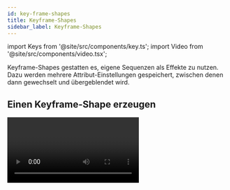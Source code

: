 ```yaml
---
id: key-frame-shapes
title: Keyframe-Shapes
sidebar_label: Keyframe-Shapes
---
```


import Keys from '@site/src/components/key.ts';
import Video from '@site/src/components/video.tsx';

Keyframe-Shapes gestatten es, eigene Sequenzen als Effekte zu nutzen.
Dazu werden mehrere Attribut-Einstellungen gespeichert, zwischen denen
dann gewechselt und übergeblendet wird.

## Einen Keyframe-Shape erzeugen

<Video videoId="1nvLaipivhM" title="Key Frame Shapes" />

Ein Keyframe-Shape wird so ähnlich wie ein [Chaser](../chases.md) erstellt, ist aber
wesentlich flexibler, den es lässt sich sowohl der Überblend-Verlauf
bestimmen als auch die Art der Aufteilung auf mehrere Geräte. Ferner
lassen sich Keyframe-Shapes auch sehr einfach z.B. in [Cuelisten](../cue-lists/creating-a-cue-list.md#tracking-von-shapes-in-cuelisten)
einbinden.

Die einzelnen Keyframes baut man entweder im **Channel (Kanal-) Modus**, indem man die
Geräte entsprechend einstellt und auf <Keys.SoftKey>Add Frame</Keys.SoftKey> klickt, oder im
&nbsp;**Quick Build**-Modus, bei dem automatisch ein neuer Frame angefügt wird,
sobald man eine [Palette](../palettes.md) oder einen
[Cue](../cues.md) anklickt. Mit der Schaltfläche <Keys.SoftKey>Record Mode</Keys.SoftKey>
kann man zwischen beiden Modi umschalten.

In diesem Beispiel bauen wir einen Keyframe-Shape für Farben. Man kann
aber Keyframe-Shapes für andere und auch für mehrere verschiedene
Attribute programmieren. Verwendet man dabei [Paletten](../palettes.md), 
so werden diese auch hier als Referenz gespeichert: ändert man später 
die Palette, so ändert sich auch der Shape.


1. Im Hauptmenü drücken Sie <Keys.SoftKey>Shapes and Effects</Keys.SoftKey>, dann \[Key Frame
Shapes\].


2. Klicken Sie auf <Keys.SoftKey>Create</Keys.SoftKey>, um einen neuen Keyframe-Shape zu
beginnen.

3. [Wählen Sie die gewünschten Geräte](../controlling-fixtures/using-the-select-buttons-and-wheels.md#dimmer-und-geräte-zum-steuern-auswählen) und stellen Sie die Farben für den ersten
Keyframe ein.

4. Klicken Sie auf <Keys.SoftKey>Add Frame</Keys.SoftKey>. Über dem ersten Playback-Fader wird
eine entsprechende Legende angezeigt *(schalten Sie dies mit \[Playbacks
Display Visible/Hidden\] ab, falls Sie das nicht wünschen oder z.B. im
Quick Build-Modus ein Playback auswählen möchten)*.\
![Key Frame Shape - creating an effect with colour key frames](/docs/images/Key-Frame-Shape-creating-an-effect-with-colour-key-frames.png)

5. Fügen Sie Schritte mit anderen Farben hinzu (jeweils mit \[Add
Frame\], bis alle gewünschten Schritte erstellt wurden.

6. Wenn Sie fertig sind, klicken Sie auf <Keys.SoftKey>Finish Recording Frames</Keys.SoftKey>.

7. Im Effekt-Editor können Sie die Übergänge, die Überlappung und die
Verteilung auf mehrere Geräte (Spread) einstellen, siehe nachfolgendes
Bild.

8. [Speichern Sie den Shape in einen Cue](#einen-keyframe-shape-in-einen-cue-speichern), um ihn später zu verwenden.

---

-   Auch mit der <Keys.HardKey>Unfold</Keys.HardKey>-Taste können die Playbacks zwischen normaler
    Anzeige und Anzeige der Keyframes umgeschaltet werden.

-   Gibt man mit <Keys.SoftKey>Frame Number</Keys.SoftKey> die Nummer eines bereits bestehenden
    Frames ein, oder wählt man diesen über die Auswahltaste des
    Playbacks, so lässt sich der Frame mit <Keys.SoftKey>Replace</Keys.SoftKey> ersetzen sowie
    mit <Keys.SoftKey>Delete</Keys.SoftKey> löschen.

-   Ist der Shape nicht erkennbar, weil die Geräte dunkel sind, so
    lassen sich die Dimmerkanäle der verwendeten Geräte mit der
    Schaltfläche <Keys.ContextKey>Sonne</Keys.ContextKey> locaten.
	
## Ändern von Shape-Parametern im Effekt-Editor

Ist ein Keyframe-Shape komplett erstellt, so wird er im Effekt-Editor
angezeigt.

![Effect Editor Window with colour key frame shape](/docs/images/Effect-Editor-Window-with-colour-key-frame-shape.png)

Die Steuerelemente oben im linken Bereich beeinflussen den gesamten
Shape: Speed (Geschwindigkeit), Direction (Richtung unter Verwendung des [Gruppen-Layouts](../controlling-fixtures/fixture-groups.md#gerätereihenfolge-und--anordnung-in-den-gruppen)), [Phase/Spread](shape-generator.md#ändern-der-verteilung-eines-shapes-mehrere-geräte)
(Verteilung auf mehrere Geräte) und [Overlap](../cues/cue-timing.md#setting-fade-times-and-overlap-for-a-cue) (Überlappen benachbarter
Geräte).

Mit dem **Auge** oben links werden alle gerade angezeigten Shapes
*eingeklappt*, so dass man sich nur einzelne Shapes zum Bearbeiten
ausklappen kann, wenn mehrere Shapes laufen. Mit **Button mit dem
Movinglight** lässt sich die Auswahl der Geräte, auf denen der 
Keyframe-Shape läuft, verändern.

Im Hauptbereich rechts werden die Übergänge zwischen den einzelnen
Schritten dargestellt. Dies kann man einfach anklicken und ziehen, um
den Verlauf zu ändern. Der gelbe Pfeil ist der Phasenversatz
(Startposition) des gesamten Layers, den man ebenfalls einfach anklicken
und ziehen kann, um den Start relativ zu anderen Layern zu verschieben 
*(gleiches Ergebnis wie der Fader 'Phase Offset' unten)*.

### Steuerelemente für Shape und Layer

Zu Beginn *(oder sobald man links auf einen Layer klickt)* steuern die
Fader rechts unten jeweils einen einzelnen Layer.

![Effect Editor key frame controls for layer/effect](/docs/images/Effect-Editor-key-frame-controls-for-layer-effect.png)

Man kann auf die Schaltflächen rechts neben den Fadern klicken, um
direkt einen bestimmten Wert einzugeben oder den Wert mit den Wheels des
Pultes einzustellen. Zum Zurücksetzen dient jeweils ein Doppelklick auf
den Button oder die Funktion <Keys.SoftKey>Reset to default value</Keys.SoftKey> (erscheint,
sobald ein Button angeklickt wird).

Die Einstellung **Beats Per Cycle**, die genauso wie für normale Shapes
arbeitet (s.o.), stellt das Verhältnis von Beats (BPM) und der
Geschwindigkeit des Keyframe-Shapes ein. Vorgabewert ist auch hier 1:
jeder Beat entspricht einem kompletten Durchlauf des Effektes. Stellt 
man das z.B. auf 4, so dauert jeder Durchlauf vier Beats, der Shape 
läuft also langsamer. Damit lassen sich z.B. mehrere Shapes im passenden 
Verhältnis zueinander steuern. 

<Keys.SoftKey>Custom</Keys.SoftKey> erlaubt es, beliebige Werte einzugeben. Klickt man auf 
den numerischen Wert, so kann man entweder einen anderen 
Wert eingeben oder mit <Keys.SoftKey>Reset to default value</Keys.SoftKey> auf den Vorgabewert 
zurückschalten. Außerdem wird dabei der 'Beats per Cycle'-Wert mit dem
Encoder A verknüpft, so dass man diesen schnell ändern kann.\
Wählt man die Option <Keys.SoftKey>Spread</Keys.SoftKey>, so wird der Beats-per-Cycle-Wert
an den Spread gebunden. Das ist oft bei Dimmer- und Bewegungs-Shapes 
gewünscht.\
Mit <Keys.SoftKey>Keyframes</Keys.SoftKey> schließlich wird pro Beat ein Keyframe weitergeschaltet.\
Jeder einzelne Keyframe-Shape und jeder einzelne Layer hat seine 
individuellen **Beats per Cycle**-Einstellungen. 

Mit **Cycles** (Durchläufe) stellt man ein, wie oft der Shape laufen soll.
Vorgabewert ist 0, womit der Shape läuft, bis er wieder gestoppt wird.
Ändert man dies auf eine andere Zahl (entweder für einen einzelnen Layer
oder für den ganzen Keyframe-Shape bzw. alle Layer in diesem), so läuft
der Shape nur die vorgegebene Anzahl von Zyklen und hält dann an. *So
kann man also für jeden Layer einzeln einstellen, wie oft der Effekt
laufen soll*.

Mit der Einstellung <Keys.SoftKey>Phase Master</Keys.SoftKey> kann die Phase eines Shapes durch
die Intensität eines Videolayers (eines Ai-Servers) gesteuert werden,
siehe [Synchronisieren eines Keyframe-Shapes zu Ai](../synergy/operating-synergy.md#phasensteuerung-von-keyframe-shapes-durch-ai).

### Parameter für einzelne Frames

Klickt man links auf einen einzelnen Keyframe, so lassen sich dessen
Parameter einstellen.

![Effect Editor key frame controls for individual key frame step](/docs/images/Effect-Editor-key-frame-controls-for-individual-key-frame-step.png)

-   Mit dem Regler „Start Time" lässt sich das **Timing** verändern (genauso
    wie durch Ziehen in der oberen Ablauf-Darstellung).

-   **Frame A Min** / **Frame B Max**: Limitierung des Effektes. *Hat man z.B.
    einen 100% Flash programmiert, lässt sich dieser etwa auf 80% reduzieren.*

-   **Mid point**: wo ist die Mitte des Überblend-Weges

-   **Width**: ähnlich der Einstellung Crossfade bei Chasern. Stellt man
    Width auf 20%, so wird in nur 20% der Zeit übergeblendet, und bei
    80% der Zeit ändert sich nichts.

Der Kurvenverlauf des Überblendens lässt sich mit der
Kurven-Schaltfläche rechts neben jedem einzelnen Schritt einstellen. Die
neue Kurve wird entsprechend grafisch dargestellt.

![Effect Editor key frame shape changing curves for individual key frame steps](/docs/images/Effect-Editor-key-frame-shape-changing-curves-for-individual-key-frame-steps.png)

### Editieren von Frames

Auch die Reihenfolge der Keyframes lässt sich im Effekt-Editor ändern:

![Effect Editor key frame shape layer with colour steps](/docs/images/Effect-Editor-key-frame-shape-layer-with-colour-steps.png)

-   Um Frames **hinzuzufügen**, klicken Sie auf den <Keys.ContextKey>Stift</Keys.ContextKey> rechts neben dem
    **Namen des Layers**.

-   Um einen Frame zu **editieren**, klicken Sie auf den <Keys.ContextKey>Stift</Keys.ContextKey> rechts neben
    dem **Namen des Frames**.

-   Um einen Frame zu **löschen**, wählen Sie diesen aus und klicken unten
    auf den <Keys.ContextKey>Papierkorb</Keys.ContextKey>.

-   Um die **Reihenfolge zu ändern**, wählen Sie einen Frame aus und
    verschieben ihn mit den **Pfeiltasten**.

-   Um **mehrere Frames** gleichzeitig zu **ändern**, klicken Sie unten auf die
    **Mehrfachauswahl**-Schaltfläche, oder sie ziehen um die gewünschten
    Frames im Display einen Rahmen.

### Komplexe Effekte

Keyframe-Shapes können jeweils mehrere Layer (Ebenen) enthalten, so dass
verschiedene Effekte gleichzeitig laufen können. Um einen neuen Layer
hinzuzufügen, klicken Sie unten auf das <Keys.ContextKey>+</Keys.ContextKey> und wählen nun
&nbsp;**Layers**. Damit erscheint der neue Layer in der Liste auf der linken
Seite.

![Effect Editor adding an extra effect](/docs/images/Effect-Editor-adding-an-extra-effect.png)

Ebenso können Sie einen komplett anderen Keyframe-Shape oder
[Pixelmapper-Effekt](pixel-mapper.md) hinzufügen. Pixelmapper-Effekte 
werden immer ganz oben in der Liste angezeigt und lassen sich mit dem **Auge**
ausblenden, wenn man nur mit den Keyframe-Shapes arbeiten will.

## Einen Keyframe-Shape in einen Cue speichern

Normalerweise werden Keyframe-Shapes, die in einem Cue gespeichert sind,
durch den zugehörigen Fader gesteuert; ist in den jeweiligen
Playback-Optionen die Option [Speed on Fader](../cues/playback-options.md#shape--effect-speed)
gewählt, so wird die Geschwindigkeit des Effekts mit dem Fader geregelt.

Ferner lässt sich sowohl global in den [Benutzereinstellungen](../system-settings/user-settings.md#shape-behaviour) 
als auch pro einzelnem Playback in den [Optionen](../cues/playback-options.md#shape-behaviour) 
das Verhalten der Keyframe-Shapes einstellen:\
<Keys.SoftKey>Shape Behaviour = Overlay</Keys.SoftKey> oder <Keys.SoftKey>Shape Behaviour = LTP</Keys.SoftKey>.

-   <Keys.SoftKey>Overlay</Keys.SoftKey> (Voreinstellung) funktioniert ähnlich wie die gewohnten
    Shapes. Ein aktiver Key Frame Shape hat Priorität über die
    betreffenden Geräte/Attribute und läuft, bis er beendet wird. Läuft
    z.B. ein Key Frame Shape, der die Farbe der Geräte verändert, und
    startet man einen weiteren Colour-Cue, so ist dies zunächst nicht
    sichtbar. Ebenso ist zunächst keine Änderung zu sehen, wenn man etwa
    Paletten aufruft oder die Farbe anderweitig verändert. Erst wenn der
    Shape beendet wird, werden die im Hintergrund vorgenommenen
    Änderungen aktiv. Auf diesem Wege lässt sich einfach bei laufendem
    Key Frame Shape ein neues Bild einstellen, auf das dann nahtlos
    übergeblendet werden kann.

-   <Keys.SoftKey>LTP</Keys.SoftKey> funktioniert dagegen eher wie ein Chaser. Nachträglich
    gestartete Änderungen auf der gleichen Priorität überschreiben den
    Key Frame Shape. Startet man also z.B. bei laufendem Colour-Keyframe-Shape
	(Priorität normal) ein anderes Colour-Playback
    (ebenfalls Priorität normal), so blockiert dieses den Key Frame
    Shape. Deaktiviert man das Playback, so ist wieder der Key Frame
    Shape aktiv. Gleiches gilt beim Aufruf von Paletten, wobei in diesem
    Fall der Keyframe-Shape neu gestartet werden muss. Zu beachten ist,
    dass Quick Palettes mit 'Priority=High' funktionieren. Stellt man
    also wiederum das Playback mit dem Key Frame Shape auf
    'Priority=High' oder höher, verhindert man das Überschreiben durch
    Quick Palettes. Ebenso kann man 'Priority=Very High' wählen und
    damit verhindern, dass der Inhalt des Programmers den Key Frame
    Shape überschreibt (Details zur Priorität siehe [Priority](../cues/playback-options.md#priority)).

Zum Verhalten von Keyframe-Shapes in Cuelisten siehe
[Shape-Tracking in Cuelisten](../cue-lists/creating-a-cue-list.md#tracking-von-shapes-in-cuelisten).

-   Wird mittels [Mask FX](shape-generator.md#masking-shapes-using-mask-fx)
	ein Mask Shape erzeugt, so stoppt dieser auch Keyframe-Shapes.